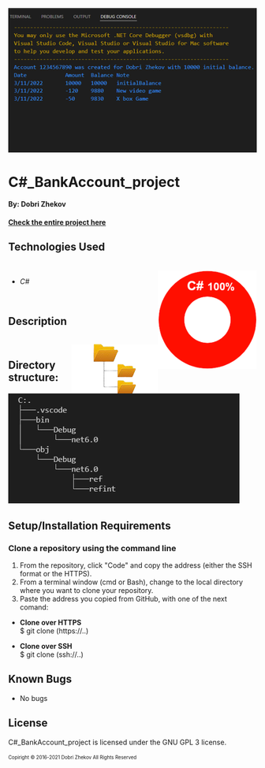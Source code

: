 <img align="justify" alt="chart" width="950px" src="https://github.com/zhekovdobri/Csharp_BankAccount_project/blob/main/C%23_BankAccount_project1200px.png">

# C#_BankAccount_project

#### By: Dobri Zhekov

#### [<ins>Check the entire project here</ins>](https://github.com/zhekovdobri/Csharp_BankAccount_project)

## Technologies Used

<div class=pull-left>

</div>
&nbsp;&nbsp;&nbsp;&nbsp;&nbsp;&nbsp;&nbsp;&nbsp;&nbsp;&nbsp;&nbsp;&nbsp;&nbsp;&nbsp;&nbsp;
<div class=pull-right>
<img align="right" alt="chart" height="200px" src="https://github.com/zhekovdobri/Csharp_BankAccount_project/blob/main/C%23_language_chart.png">
</div>

* _C#_

<br />

## Description

</div>
&nbsp;&nbsp;&nbsp;&nbsp;&nbsp;&nbsp;&nbsp;&nbsp;&nbsp;&nbsp;&nbsp;&nbsp;&nbsp;&nbsp;&nbsp;
<div class=pull-right>
<img align="right" alt="chart" height="100px" src="https://github.com/zhekovdobri/Csharp_BankAccount_project/blob/main/Directory_structure_logo.png">
</div>

## Directory structure:

<img alt="chart" src="https://github.com/zhekovdobri/Csharp_BankAccount_project/blob/main/C%23%20Directory%20structure.png">

## Setup/Installation Requirements

### Clone a repository using the command line 

1. From the repository, click "Code" and copy the address (either the SSH format or the HTTPS). 
2. From a terminal window (cmd or Bash), change to the local directory where you want to clone your repository.
3. Paste the address you copied from GitHub, with one of the next comand:

* **Clone over HTTPS**<br>
  $ git clone (https://..)
  
* **Clone over SSH**<br>
  $ git clone (ssh://..)

## Known Bugs

* No bugs

## License

C#_BankAccount_project is licensed under the GNU GPL 3 license.

<sub><sup>Copiright © 2016-2021 Dobri Zhekov All Rights Reserved</sup></sub>
